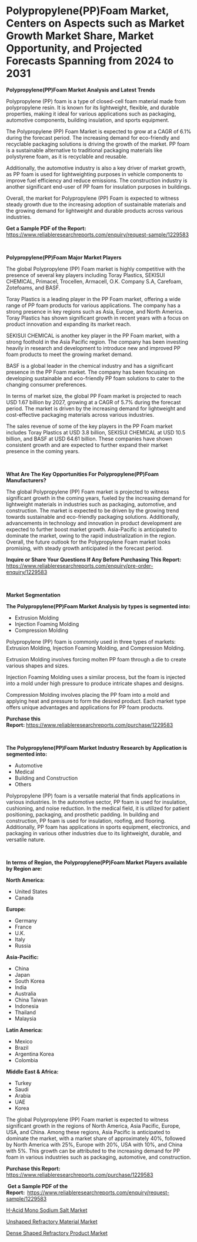 <p><h1>Polypropylene(PP)Foam Market, Centers on Aspects such as Market Growth Market Share, Market Opportunity, and Projected Forecasts Spanning from 2024 to 2031</h1></p><p><strong>Polypropylene(PP)Foam Market Analysis and Latest Trends</strong></p>
<p><p>Polypropylene (PP) foam is a type of closed-cell foam material made from polypropylene resin. It is known for its lightweight, flexible, and durable properties, making it ideal for various applications such as packaging, automotive components, building insulation, and sports equipment.</p><p>The Polypropylene (PP) Foam Market is expected to grow at a CAGR of 6.1% during the forecast period. The increasing demand for eco-friendly and recyclable packaging solutions is driving the growth of the market. PP foam is a sustainable alternative to traditional packaging materials like polystyrene foam, as it is recyclable and reusable.</p><p>Additionally, the automotive industry is also a key driver of market growth, as PP foam is used for lightweighting purposes in vehicle components to improve fuel efficiency and reduce emissions. The construction industry is another significant end-user of PP foam for insulation purposes in buildings.</p><p>Overall, the market for Polypropylene (PP) Foam is expected to witness steady growth due to the increasing adoption of sustainable materials and the growing demand for lightweight and durable products across various industries.</p></p>
<p><strong>Get a Sample PDF of the Report:&nbsp;</strong> <a href="https://www.reliableresearchreports.com/enquiry/request-sample/1229583">https://www.reliableresearchreports.com/enquiry/request-sample/1229583</a></p>
<p>&nbsp;</p>
<p><strong>Polypropylene(PP)Foam Major Market Players</strong></p>
<p><p>The global Polypropylene (PP) Foam market is highly competitive with the presence of several key players including Toray Plastics, SEKISUI CHEMICAL, Primacel, Trocellen, Armacell, O.K. Company S.A, Carefoam, Zotefoams, and BASF.</p><p>Toray Plastics is a leading player in the PP Foam market, offering a wide range of PP foam products for various applications. The company has a strong presence in key regions such as Asia, Europe, and North America. Toray Plastics has shown significant growth in recent years with a focus on product innovation and expanding its market reach.</p><p>SEKISUI CHEMICAL is another key player in the PP Foam market, with a strong foothold in the Asia Pacific region. The company has been investing heavily in research and development to introduce new and improved PP foam products to meet the growing market demand.</p><p>BASF is a global leader in the chemical industry and has a significant presence in the PP Foam market. The company has been focusing on developing sustainable and eco-friendly PP foam solutions to cater to the changing consumer preferences.</p><p>In terms of market size, the global PP Foam market is projected to reach USD 1.67 billion by 2027, growing at a CAGR of 5.7% during the forecast period. The market is driven by the increasing demand for lightweight and cost-effective packaging materials across various industries.</p><p>The sales revenue of some of the key players in the PP Foam market includes Toray Plastics at USD 3.8 billion, SEKISUI CHEMICAL at USD 10.5 billion, and BASF at USD 64.61 billion. These companies have shown consistent growth and are expected to further expand their market presence in the coming years.</p></p>
<p>&nbsp;</p>
<p><strong>What Are The Key Opportunities For Polypropylene(PP)Foam Manufacturers?</strong></p>
<p><p>The global Polypropylene (PP) Foam market is projected to witness significant growth in the coming years, fueled by the increasing demand for lightweight materials in industries such as packaging, automotive, and construction. The market is expected to be driven by the growing trend towards sustainable and eco-friendly packaging solutions. Additionally, advancements in technology and innovation in product development are expected to further boost market growth. Asia-Pacific is anticipated to dominate the market, owing to the rapid industrialization in the region. Overall, the future outlook for the Polypropylene Foam market looks promising, with steady growth anticipated in the forecast period.</p></p>
<p><strong>Inquire or Share Your Questions If Any Before Purchasing This Report:</strong> <a href="https://www.reliableresearchreports.com/enquiry/pre-order-enquiry/1229583">https://www.reliableresearchreports.com/enquiry/pre-order-enquiry/1229583</a></p>
<p>&nbsp;</p>
<p><strong>Market Segmentation</strong></p>
<p><strong>The Polypropylene(PP)Foam Market Analysis by types is segmented into:</strong></p>
<p><ul><li>Extrusion Molding</li><li>Injection Foaming Molding</li><li>Compression Molding</li></ul></p>
<p><p>Polypropylene (PP) foam is commonly used in three types of markets: Extrusion Molding, Injection Foaming Molding, and Compression Molding. </p><p>Extrusion Molding involves forcing molten PP foam through a die to create various shapes and sizes. </p><p>Injection Foaming Molding uses a similar process, but the foam is injected into a mold under high pressure to produce intricate shapes and designs. </p><p>Compression Molding involves placing the PP foam into a mold and applying heat and pressure to form the desired product. Each market type offers unique advantages and applications for PP foam products.</p></p>
<p><strong>Purchase this Report:&nbsp;</strong><a href="https://www.reliableresearchreports.com/purchase/1229583">https://www.reliableresearchreports.com/purchase/1229583</a></p>
<p>&nbsp;</p>
<p><strong>The Polypropylene(PP)Foam Market Industry Research by Application is segmented into:</strong></p>
<p><ul><li>Automotive</li><li>Medical</li><li>Building and Construction</li><li>Others</li></ul></p>
<p><p>Polypropylene (PP) foam is a versatile material that finds applications in various industries. In the automotive sector, PP foam is used for insulation, cushioning, and noise reduction. In the medical field, it is utilized for patient positioning, packaging, and prosthetic padding. In building and construction, PP foam is used for insulation, roofing, and flooring. Additionally, PP foam has applications in sports equipment, electronics, and packaging in various other industries due to its lightweight, durable, and versatile nature.</p></p>
<p>&nbsp;</p>
<p><strong>In terms of Region, the Polypropylene(PP)Foam Market Players available by Region are:</strong></p>
<p>
    <p> <strong> North America: </strong>
        <ul>
            <li>United States</li>
            <li>Canada</li>
        </ul>
        </p> 
    <p> <strong> Europe: </strong>
        <ul>
            <li>Germany</li>
            <li>France</li>
            <li>U.K.</li>
            <li>Italy</li>
            <li>Russia</li>
        </ul>
        </p> 
    <p> <strong> Asia-Pacific: </strong>
        <ul>
            <li>China</li>
            <li>Japan</li>
            <li>South Korea</li>
            <li>India</li>
            <li>Australia</li>
            <li>China Taiwan</li>
            <li>Indonesia</li>
            <li>Thailand</li>
            <li>Malaysia</li>
        </ul>
        </p> 
    <p> <strong> Latin America: </strong>
        <ul>
            <li>Mexico</li>
            <li>Brazil</li>
            <li>Argentina Korea</li>
            <li>Colombia</li>
        </ul>
        </p> 
    <p> <strong> Middle East & Africa: </strong>
        <ul>
            <li>Turkey</li>
            <li>Saudi</li>
            <li>Arabia</li>
            <li>UAE</li>
            <li>Korea</li>
        </ul>
    </p>
    </p>
<p><p>The global Polypropylene (PP) Foam market is expected to witness significant growth in the regions of North America, Asia Pacific, Europe, USA, and China. Among these regions, Asia Pacific is anticipated to dominate the market, with a market share of approximately 40%, followed by North America with 25%, Europe with 20%, USA with 10%, and China with 5%. This growth can be attributed to the increasing demand for PP foam in various industries such as packaging, automotive, and construction.</p></p>
<p><strong>Purchase this Report: </strong><a href="https://www.reliableresearchreports.com/purchase/1229583">https://www.reliableresearchreports.com/purchase/1229583</a></p>
<p>&nbsp;<strong>Get a Sample PDF of the Report:&nbsp;&nbsp;</strong><a href="https://www.reliableresearchreports.com/enquiry/request-sample/1229583">https://www.reliableresearchreports.com/enquiry/request-sample/1229583</a></p>
<p><strong></strong></p>
<p><p><a href="https://github.com/juancolorado15/Market-Research-Report-List-1/blob/main/h-acid-mono-sodium-salt-market.md">H-Acid Mono Sodium Salt Market</a></p><p><a href="https://github.com/Glendatilghmankmgz0rbhwpy/Market-Research-Report-List-1/blob/main/unshaped-refractory-material-market.md">Unshaped Refractory Material Market</a></p><p><a href="https://github.com/dx0328/Market-Research-Report-List-1/blob/main/dense-shaped-refractory-product-market.md">Dense Shaped Refractory Product Market</a></p></p>